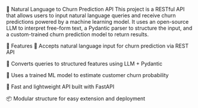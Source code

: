 🧠 Natural Language to Churn Prediction API
This project is a RESTful API that allows users to input natural language queries and receive churn predictions powered by a machine learning model. It uses an open-source LLM to interpret free-form text, a Pydantic parser to structure the input, and a custom-trained churn prediction model to return results.

🚀 Features
🎯 Accepts natural language input for churn prediction via REST API

🤖 Converts queries to structured features using LLM + Pydantic

🧠 Uses a trained ML model to estimate customer churn probability

🔌 Fast and lightweight API built with FastAPI

📦 Modular structure for easy extension and deployment

